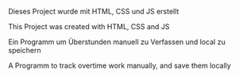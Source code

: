 Dieses Project wurde mit HTML, CSS und JS erstellt

This Project was created with HTML, CSS and JS



Ein Programm um Überstunden manuell zu Verfassen und local zu speichern

A Programm to track overtime work manually, and save them locally
